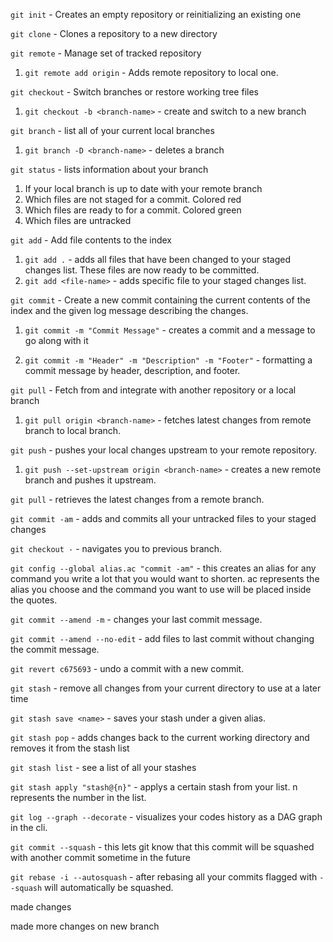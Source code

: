 `git init` - Creates an empty repository or reinitializing an existing one

`git clone` - Clones a repository to a new directory

`git remote` - Manage set of tracked repository

1. `git remote add origin` - Adds remote repository to local one.

`git checkout` - Switch branches or restore working tree files

1. `git checkout -b <branch-name>` - create and switch to a new branch

`git branch` - list all of your current local branches

1. `git branch -D <branch-name>` - deletes a branch

`git status` - lists information about your branch

1. If your local branch is up to date with your remote branch
2. Which files are not staged for a commit. Colored red
3. Which files are ready to for a commit. Colored green
4. Which files are untracked

`git add` - Add file contents to the index

1. `git add .` - adds all files that have been changed to your staged changes list. These files are now ready to be committed.
2. `git add <file-name>` - adds specific file to your staged changes list.

`git commit` - Create a new commit containing the current contents of the index and the given log message describing the changes. 

1) `git commit -m "Commit Message"` - creates a commit and a message to go along with it 

2) `git commit -m "Header" -m "Description" -m "Footer"` - formatting a commit message by header, description, and footer.

`git pull` - Fetch from and integrate with another repository or a local branch

 1. `git pull origin <branch-name>` - fetches latest changes from remote branch to local branch.

`git push` - pushes your local changes upstream to your remote repository.

 1. `git push --set-upstream origin <branch-name>` - creates a new remote branch and pushes it upstream.

`git pull` - retrieves the latest changes from a remote branch.

`git commit -am` - adds and commits all your untracked files to your staged changes

`git checkout -` - navigates you to previous branch.

`git config --global alias.ac "commit -am"` - this creates an alias for any command you write a lot that you would want to shorten. ac represents the alias you choose and the command you want to use will be placed inside the quotes.

`git commit --amend -m` - changes your last commit message.

`git commit --amend --no-edit` - add files to last commit without changing the commit message.

`git revert c675693` - undo a commit with a new commit.

`git stash` - remove all changes from your current directory to use at a later time

`git stash save <name>` - saves your stash under a given alias.

`git stash pop` - adds changes back to the current working directory and removes it from the stash list

`git stash list` - see a list of all your stashes

`git stash apply "stash@{n}"` - applys a certain stash from your list. n represents the number in the list.

`git log --graph --decorate` - visualizes your codes history as a DAG graph in the cli.

`git commit --squash` - this lets git know that this commit will be squashed with another commit sometime in the future

`git rebase -i --autosquash` - after rebasing all your commits flagged with `--squash` will automatically be squashed.



made changes 


made more changes on new branch 